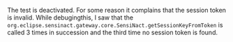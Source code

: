 The test is deactivated. For some reason it complains that the session token is invalid. While debugingthis, I saw that the `org.eclipse.sensinact.gateway.core.SensiNact.getSessionKeyFromToken` is called 3 times in succession and the third time no session token is found.